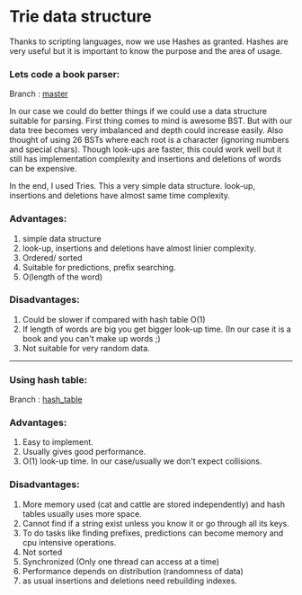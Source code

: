 # Trie data structure #

Thanks to scripting languages, now we use Hashes as granted. Hashes are very useful but it is important to know the purpose and the area of usage.

### Lets code a book parser: ###

Branch : [master](https://bitbucket.org/ppasupula/coding-a-trie-book-parsing-algorithm/branch/hash_table)

In our case we could do better things if we could use a data structure suitable for parsing. First thing comes to mind is awesome BST. But with our data tree becomes very imbalanced and depth could increase easily. Also thought of using 26 BSTs where each root is a character (ignoring numbers and special chars). Though look-ups are faster, this could work well but it still has implementation complexity and insertions and deletions of words can be expensive.

In the end, I used Tries. This a very simple data structure. look-up, insertions and deletions have almost same time complexity.

### Advantages: ###

1. simple data structure
2. look-up, insertions and deletions have almost linier complexity.
3. Ordered/ sorted
4. Suitable for predictions, prefix searching.
5. O(length of the word)

### Disadvantages: ###

1. Could be slower if compared with hash table O(1)
2. If length of words are big you get bigger look-up time. (In our case it is a book and you can't make up words ;)
3. Not suitable for very random data.

------------------------------------------------

### Using hash table: ###

Branch : [hash_table](https://bitbucket.org/ppasupula/coding-a-trie-book-parsing-algorithm/branch/master)

### Advantages: ###

1. Easy to implement.
2. Usually gives good performance.
3. O(1) look-up time. In our case/usually we don't expect collisions.

### Disadvantages: ###

1. More memory used (cat and cattle are stored independently) and hash tables usually uses more space.
2. Cannot find if a string exist unless you know it or go through all its keys.
3. To do tasks like finding prefixes, predictions can become memory and cpu intensive operations.
4. Not sorted
5. Synchronized (Only one thread can access at a time)
6. Performance depends on distribution (randomness of data)
7. as usual insertions and deletions need rebuilding indexes.